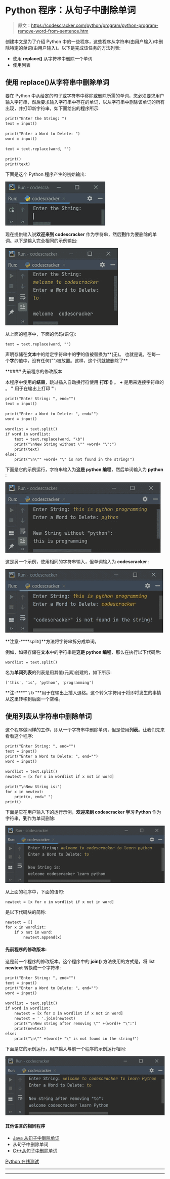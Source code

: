 # Python 程序：从句子中删除单词

> 原文：<https://codescracker.com/python/program/python-program-remove-word-from-sentence.htm>

创建本文是为了介绍 Python 中的一些程序，这些程序从字符串(由用户输入)中删除特定的单词(由用户输入)。以下是完成该任务的方法列表:

*   使用 **replace()** 从字符串中删除一个单词
*   使用列表

## 使用 replace()从字符串中删除单词

要在 Python 中从给定的句子或字符串中移除或删除所需的单词，您必须要求用户输入字符串，然后要求输入字符串中存在的单词，以从字符串中删除该单词的所有出现，并打印新字符串，如下面给出的程序所示:

```
print("Enter the String: ")
text = input()

print("Enter a Word to Delete: ")
word = input()

text = text.replace(word, "")

print()
print(text)
```

下面是这个 Python 程序产生的初始输出:

![remove word from string python](img/5de63f6b891efd6179b25e10fd5013e8.png)

现在提供输入说**欢迎来到 codescracker** 作为字符串，然后**到**作为要删除的单词。以下是输入完全相同的示例输出:

![delete word form string python](img/8e125bb634bf6d652f6e4fad355cd3af.png)

从上面的程序中，下面的代码(语句):

```
text = text.replace(word, "")
```

声明存储在**文本**中的给定字符串中的**字**的值被替换为**(无)。 也就是说，在每一个**字**的值中，没有任何("")被放置。这样，这个词就被删除了**

 **#### 先前程序的修改版本

本程序中使用的**结束**，跳过插入自动换行符使用 **打印 ()** 。 **+** 是用来连接字符串的 。 **\"** 用于在输出上打印 **"** :

```
print("Enter String: ", end="")
text = input()

print("Enter a Word to Delete: ", end="")
word = input()

wordlist = text.split()
if word in wordlist:
    text = text.replace(word, "\b")
    print("\nNew String without \"" +word+ "\":")
    print(text)
else:
    print("\n\"" +word+ "\" is not found in the string!")
```

下面是它的示例运行，字符串输入为**这是 python 编程**，然后单词输入为 **python** :

![python remove word from sentence](img/9e57970acc4d00600b75ac637f12a5d8.png)

这是另一个示例，使用相同的字符串输入，但单词输入为 **codescracker** :

![python program remove particular word from string](img/b5e2f1bc5e4904b7466a3f17e547fc6a.png)

**注意-****split()**方法将字符串拆分成单词。

例如，如果存储在**文本**中的字符串是**这是 python 编程**，那么在执行以下代码后:

```
wordlist = text.split()
```

名为**单词列表**的列表是用其值(元素)创建的，如下所示:

```
['this', 'is', 'python', 'programming']
```

**注-****" \ b "**用于在输出上插入退格。这个转义字符用于将即将发生的事情从这里转移到后面一个空格。

## 使用列表从字符串中删除单词

这个程序做同样的工作，即从一个字符串中删除单词，但是使用**列表**。让我们先来看看这个程序:

```
print("Enter String: ", end="")
text = input()
print("Enter a Word to Delete: ", end="")
word = input()

wordlist = text.split()
newtext = [x for x in wordlist if x not in word]

print("\nNew String is:")
for x in newtext:
    print(x, end=" ")
print()
```

下面是它在用户输入下的运行示例，**欢迎来到 codescracker 学习 Python** 作为字符串，**到**作为单词删除:

![python delete word from string](img/23be7c51937cbc4abf220974358d444a.png)

从上面的程序中，下面的语句:

```
newtext = [x for x in wordlist if x not in word]
```

是以下代码块的简称:

```
newtext = []
for x in wordlist:
    if x not in word:
        newtext.append(x)
```

#### 先前程序的修改版本:

这是前一个程序的修改版本。这个程序中的 **join()** 方法使用的方式是，将 list **newtext** 转换成一个字符串:

```
print("Enter String: ", end="")
text = input()
print("Enter a Word to Delete: ", end="")
word = input()

wordlist = text.split()
if word in wordlist:
    newtext = [x for x in wordlist if x not in word]
    newtext = ' '.join(newtext)
    print("\nNew string after removing \"" +(word)+ "\":")
    print(newtext)
else:
    print("\n\"" +(word)+ "\" is not found in the string!")
```

下面是它的示例运行，用户输入与前一个程序的示例运行相同:

![python remove word from string using list](img/e32a41dbbfc1790d2d06c5eafbbf2790.png)

#### 其他语言的相同程序

*   [Java 从句子中删除单词](/java/program/java-program-delete-words-from-sentence.htm)
*   从句子中删除单词
*   [C++从句子中删除单词](/cpp/program/cpp-program-delete-words-from-sentence.htm)

[Python 在线测试](/exam/showtest.php?subid=10)

* * *

* * ***